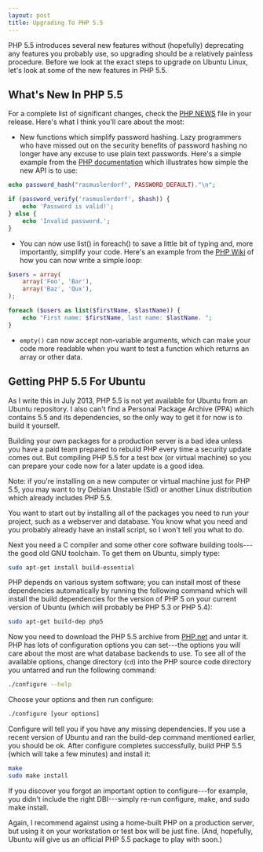 ```yaml
---
layout: post
title: Upgrading To PHP 5.5
---
```


PHP 5.5 introduces several new features without (hopefully) deprecating any
features you probably use, so upgrading should be a relatively painless
procedure. Before we look at the exact steps to upgrade on Ubuntu Linux, let's
look at some of the new features in PHP 5.5.

## What's New In PHP 5.5

For a complete list of significant changes, check the
[PHP NEWS](https://github.com/php/php-src/blob/php-5.5.0alpha1/NEWS) file in
your release.  Here's what I think you'll care about the most:

* New functions which simplify password hashing. Lazy programmers who have
  missed out on the security benefits of password hashing no longer have any
  excuse to use plain text passwords.  Here's a simple example from the
  [PHP documentation](http://php.net/manual/en/function.password-hash.php) which
  illustrates how simple the new API is to use:

```php
echo password_hash("rasmuslerdorf", PASSWORD_DEFAULT)."\n";

if (password_verify('rasmuslerdorf', $hash)) {
    echo 'Password is valid!';
} else {
    echo 'Invalid password.';
}
```

* You can now use list() in foreach() to save a little bit of typing and, more
  importantly, simplify your code.  Here's an example from the
  [PHP Wiki](https://wiki.php.net/rfc/foreachlist) of how you can now write a
  simple loop:

```php
$users = array(
    array('Foo', 'Bar'),
    array('Baz', 'Qux'),
);

foreach ($users as list($firstName, $lastName)) {
    echo "First name: $firstName, last name: $lastName. ";
}
```

* `empty()` can now accept non-variable arguments, which can make your code more
  readable when you want to test a function which returns an array or other
  data.

## Getting PHP 5.5 For Ubuntu

As I write this in July 2013, PHP 5.5 is not yet available for Ubuntu from an
Ubuntu repository.  I also can't find a Personal Package Archive (PPA) which
contains 5.5 and its dependencies, so the only way to get it for now is to build
it yourself.

Building your own packages for a production server is a bad idea unless you have
a paid team prepared to rebuild PHP every time a security update comes out. But
compiling PHP 5.5 for a test box (or virtual machine) so you can prepare your
code now for a later update is a good idea.

Note: if you're installing on a new computer or virtual machine just for PHP
5.5, you may want to try Debian Unstable (Sid) or another Linux distribution
which already includes PHP 5.5.

You want to start out by installing all of the packages you need to run your
project, such as a webserver and database.  You know what you need and you
probably already have an install script, so I won't tell you what to do.

Next you need a C compiler and some other core software building tools---the
good old GNU toolchain.  To get them on Ubuntu, simply type:

```bash
sudo apt-get install build-essential
```

PHP depends on various system software; you can install most of these
dependencies automatically by running the following command which will install
the build dependencies for the version of PHP 5 on your current version of
Ubuntu (which will probably be PHP 5.3 or PHP 5.4):

```bash
sudo apt-get build-dep php5
```

Now you need to download the PHP 5.5 archive from [PHP.net](http://php.net) and
untar it. PHP has lots of configuration options you can set---the options you
will care about the most are what database backends to use. To see all of the
available options, change directory (`cd`) into the PHP source code directory
you untarred and run the following command:

```bash
./configure --help
```

Choose your options and then run configure:

```bash
./configure [your options]
```

Configure will tell you if you have any missing dependencies.  If you use a
recent version of Ubuntu and ran the build-dep command mentioned earlier, you
should be ok.  After configure completes successfully, build PHP 5.5 (which will
take a few minutes) and install it:

```bash
make
sudo make install
```

If you discover you forgot an important option to configure---for example, you
didn't include the right DBI---simply re-run configure, make, and sudo make
install.

Again, I recommend against using a home-built PHP on a production server, but
using it on your workstation or test box will be just fine. (And, hopefully,
Ubuntu will give us an official PHP 5.5 package to play with soon.)